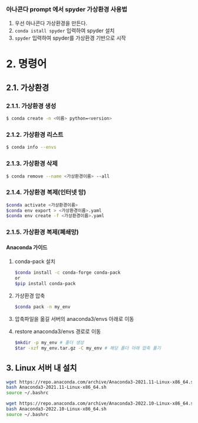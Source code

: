 ### 아나콘다 prompt 에서 spyder 가상환경 사용법

1. 우선 아나콘다 가상환경을 만든다.
2. `conda istall spyder` 입력하여 spyder 설치
3. `spyder` 입력하여 spyder를 가상환경 기반으로 시작

# 2. 명령어

## 2.1. 가상환경

### 2.1.1. 가상환경 생성

```bash
$ conda create -n <이름> python=<version>
```

### 2.1.2. 가상환경 리스트

```bash
$ conda info --envs
```

### 2.1.3. 가상환경 삭제

```bash
$ conda remove --name <가상환경이름> --all
```

### 2.1.4. 가상환경 복제(인터넷 망)

```bash
$conda activate <가상환경이름>
$conda env export > <가상환경이름>.yaml
$conda env create -f <가상환경이름>.yaml
```

### 2.1.5. 가상환경 복제(폐쇄망)

#### Anaconda 가이드

1. conda-pack 설치
   ```bash
   $conda install -c conda-forge conda-pack
   or
   $pip install conda-pack
   ```

2. 가상환경 압축
   ```bash
   $conda pack -n my_env
   ```

3. 압축파일을 옮길 서버의 anaconda3/envs 아래로 이동

4. restore
   anaconda3/envs 경로로 이동

   ```bash
   $mkdir -p my_env # 폴더 생성 
   $tar -xzf my_env.tar.gz -C my_env # 해당 폴더 아래 압축 풀기
   ```

## 3. Linux 서버 내 설치

```bash
wget https://repo.anaconda.com/archive/Anaconda3-2021.11-Linux-x86_64.sh
bash Anaconda3-2021.11-Linux-x86_64.sh
source ~/.bashrc
```



```bash
wget https://repo.anaconda.com/archive/Anaconda3-2022.10-Linux-x86_64.sh
bash Anaconda3-2022.10-Linux-x86_64.sh
source ~/.bashrc
```





